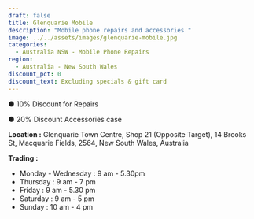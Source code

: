 ```yaml
---
draft: false
title: Glenquarie Mobile
description: "Mobile phone repairs and accessories "
image: ../../assets/images/glenquarie-mobile.jpg
categories:
  - Australia NSW - Mobile Phone Repairs
region:
  - Australia - New South Wales
discount_pct: 0
discount_text: Excluding specials & gift card
---
```

● 10% Discount for Repairs

● 20% Discount Accessories case

**Location :** Glenquarie Town Centre, Shop 21 (Opposite Target), 14 Brooks St, Macquarie Fields, 2564, New South Wales, Australia

**Trading :**

* Monday - Wednesday : 9 am - 5.30pm
* Thursday : 9 am - 7 pm
* Friday : 9 am - 5.30 pm
* Saturday : 9 am - 5 pm
* Sunday : 10 am - 4 pm
